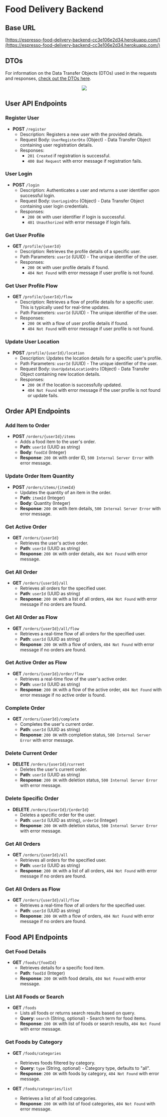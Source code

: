 # Food Delivery Backend

## Base URL

[https://espresso-food-delivery-backend-cc3e106e2d34.herokuapp.com/](https://espresso-food-delivery-backend-cc3e106e2d34.herokuapp.com/)

## DTOs

For information on the Data Transfer Objects (DTOs) used in the requests and
responses, [check out the DTOs here](/src/main/kotlin/com/example/dto).

<div align="center">
<img src="public/diagram_v1.png"/>
</div>

## User API Endpoints

### Register User

- **POST** `/register`
    - Description: Registers a new user with the provided details.
    - Request Body: `UserRegisterDto` (Object) - Data Transfer Object containing user registration details.
    - Responses:
        - `201 Created` if registration is successful.
        - `400 Bad Request` with error message if registration fails.

### User Login

- **POST** `/login`
    - Description: Authenticates a user and returns a user identifier upon successful login.
    - Request Body: `UserLoginDto` (Object) - Data Transfer Object containing user login credentials.
    - Responses:
        - `200 OK` with user identifier if login is successful.
        - `401 Unauthorized` with error message if login fails.

### Get User Profile

- **GET** `/profile/{userId}`
    - Description: Retrieves the profile details of a specific user.
    - Path Parameters: `userId` (UUID) - The unique identifier of the user.
    - Responses:
        - `200 OK` with user profile details if found.
        - `404 Not Found` with error message if user profile is not found.

### Get User Profile Flow

- **GET** `/profile/{userId}/flow`
    - Description: Retrieves a flow of profile details for a specific user. This is typically used for real-time
      updates.
    - Path Parameters: `userId` (UUID) - The unique identifier of the user.
    - Responses:
        - `200 OK` with a flow of user profile details if found.
        - `404 Not Found` with error message if user profile is not found.

### Update User Location

- **POST** `/profile/{userId}/location`
    - Description: Updates the location details for a specific user's profile.
    - Path Parameters: `userId` (UUID) - The unique identifier of the user.
    - Request Body: `UserUpdateLocationDto` (Object) - Data Transfer Object containing new location details.
    - Responses:
        - `200 OK` if the location is successfully updated.
        - `404 Not Found` with error message if the user profile is not found or update fails.

## Order API Endpoints

### Add Item to Order

- **POST** `/orders/{userId}/items`
    - Adds a food item to the user's order.
    - **Path**: `userId` (UUID as string)
    - **Body**: `foodId` (Integer)
    - **Response**: `200 OK` with order ID, `500 Internal Server Error` with error message.

### Update Order Item Quantity

- **POST** `/orders/items/{itemId}`
    - Updates the quantity of an item in the order.
    - **Path**: `itemId` (Integer)
    - **Body**: Quantity (Integer)
    - **Response**: `200 OK` with item details, `500 Internal Server Error` with error message.

### Get Active Order

- **GET** `/orders/{userId}`
    - Retrieves the user's active order.
    - **Path**: `userId` (UUID as string)
    - **Response**: `200 OK` with order details, `404 Not Found` with error message.

### Get All Order
- **GET** `/orders/{userId}/all`
    - Retrieves all orders for the specified user.
    - **Path**: `userId` (UUID as string)
    - **Response**: `200 OK` with a list of all orders, `404 Not Found` with error message if no orders are found.

### Get All Order as Flow
- **GET** `/orders/{userId}/all/flow`
    - Retrieves a real-time flow of all orders for the specified user.
    - **Path**: `userId` (UUID as string)
    - **Response**: `200 OK` with a flow of orders, `404 Not Found` with error message if no orders are found.

### Get Active Order as Flow
- **GET** `/orders/{userId}/order/flow`
    - Retrieves a real-time flow of the user's active order.
    - **Path**: `userId` (UUID as string)
    - **Response**: `200 OK` with a flow of the active order, `404 Not Found` with error message if no active order is found.

### Complete Order

- **GET** `/orders/{userId}/complete`
    - Completes the user's current order.
    - **Path**: `userId` (UUID as string)
    - **Response**: `200 OK` with completion status, `500 Internal Server Error` with error message.

### Delete Current Order

- **DELETE** `/orders/{userId}/current`
    - Deletes the user's current order.
    - **Path**: `userId` (UUID as string)
    - **Response**: `200 OK` with deletion status, `500 Internal Server Error` with error message.

### Delete Specific Order

- **DELETE** `/orders/{userId}/{orderId}`
    - Deletes a specific order for the user.
    - **Path**: `userId` (UUID as string), `orderId` (Integer)
    - **Response**: `200 OK` with deletion status, `500 Internal Server Error` with error message.

### Get All Orders

- **GET** `/orders/{userId}/all`
  - Retrieves all orders for the specified user.
  - **Path**: `userId` (UUID as string)
  - **Response**: `200 OK` with a list of all orders, `404 Not Found` with error message if no orders are found.

### Get All Orders as Flow

- **GET** `/orders/{userId}/all/flow`
  - Retrieves a real-time flow of all orders for the specified user.
  - **Path**: `userId` (UUID as string)
  - **Response**: `200 OK` with a flow of orders, `404 Not Found` with error message if no orders are found.

## Food API Endpoints

### Get Food Details

- **GET** `/foods/{foodId}`
    - Retrieves details for a specific food item.
    - **Path**: `foodId` (Integer)
    - **Response**: `200 OK` with food details, `404 Not Found` with error message.

### List All Foods or Search

- **GET** `/foods`
    - Lists all foods or returns search results based on query.
    - **Query**: `search` (String, optional) - Search term for food items.
    - **Response**: `200 OK` with list of foods or search results, `404 Not Found` with error message.

### Get Foods by Category

- **GET** `/foods/categories`
    - Retrieves foods filtered by category.
    - **Query**: `type` (String, optional) - Category type, defaults to "all".
    - **Response**: `200 OK` with foods by category, `404 Not Found` with error message.

- **GET** `/foods/categories/list`
    - Retrieves a list of all food categories.
    - **Response**: `200 OK` with list of food categories, `404 Not Found` with error message.
